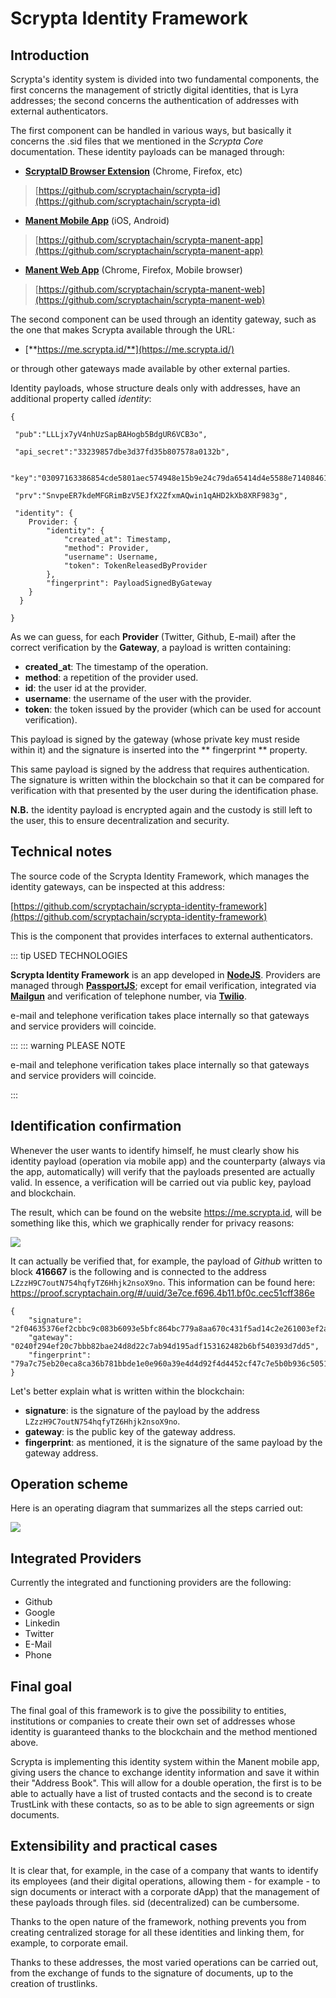 # Scrypta Identity Framework

## Introduction

Scrypta's identity system is divided into two fundamental components, the first concerns the management of strictly digital identities, that is Lyra addresses; the second concerns the authentication of addresses with external authenticators.

The first component can be handled in various ways, but basically it concerns the .sid files that we mentioned in the _Scrypta Core_ documentation. These identity payloads can be managed through:

- [**ScryptaID Browser Extension**](https://id.scryptachain.org/) (Chrome, Firefox, etc) 
 > [https://github.com/scryptachain/scrypta-id](https://github.com/scryptachain/scrypta-id)
- [**Manent Mobile App**](https://manent.app/) (iOS, Android) 
 > [https://github.com/scryptachain/scrypta-manent-app](https://github.com/scryptachain/scrypta-manent-app)
- [**Manent Web App**](https://web.manent.app/#/) (Chrome, Firefox, Mobile browser)
> [https://github.com/scryptachain/scrypta-manent-web](https://github.com/scryptachain/scrypta-manent-web)

The second component can be used through an identity gateway, such as the one that makes Scrypta available through the URL:

- [**https://me.scrypta.id/**](https://me.scrypta.id/) 
 
or through other gateways made available by other external parties.

Identity payloads, whose structure deals only with addresses, have an additional property called *identity*:

```
{

 "pub":"LLLjx7yV4nhUzSapBAHogb5BdgUR6VCB3o",

 "api_secret":"33239857dbe3d37fd35b807578a0132b",

 "key":"03097163386854cde5801aec574948e15b9e24c79da65414d4e5588e7140846165",

 "prv":"SnvpeER7kdeMFGRimBzV5EJfX2ZfxmAQwin1qAHD2kXb8XRF983g",

 "identity": {
	Provider: {
		"identity": {
			"created_at": Timestamp,
			"method": Provider,
			"username": Username,
			"token": TokenReleasedByProvider
		},
		"fingerprint": PayloadSignedByGateway
	}
  }

}
```

As we can guess, for each **Provider** (Twitter, Github, E-mail) after the correct verification by the **Gateway**, a payload is written containing:
- **created_at**: The timestamp of the operation.
- **method**: a repetition of the provider used.
- **id**: the user id at the provider.
- **username**: the username of the user with the provider.
- **token**: the token issued by the provider (which can be used for account verification).

This payload is signed by the gateway (whose private key must reside within it) and the signature is inserted into the ** fingerprint ** property.

This same payload is signed by the address that requires authentication. The signature is written within the blockchain so that it can be compared for verification with that presented by the user during the identification phase.

**N.B.** the identity payload is encrypted again and the custody is still left to the user, this to ensure decentralization and security.
<!--stackedit_data:
eyJoaXN0b3J5IjpbOTc0OTEwMTEyLC0xNTM4OTc0ODI2LC0xNT
gwMjY0OTE0LDE1NzEzOTAzOTAsOTU0Njc2ODUzXX0=
-->

## Technical notes

The source code of the Scrypta Identity Framework, which manages the identity gateways, can be inspected at this address:

[https://github.com/scryptachain/scrypta-identity-framework](https://github.com/scryptachain/scrypta-identity-framework)

This is the component that provides interfaces to external authenticators.

::: tip USED TECHNOLOGIES

**Scrypta Identity Framework** is an app developed in [**NodeJS**](https://nodejs.org). 
Providers are managed through [**PassportJS**](http://www.passportjs.org/); except for email verification, integrated via [**Mailgun**](https://www.mailgun.com/) and verification of telephone number, via [**Twilio**](https://www.twilio.com/). 

e-mail and telephone verification takes place internally so that gateways and service providers will coincide.

:::
::: warning PLEASE NOTE

e-mail and telephone verification takes place internally so that gateways and service providers will coincide.

:::

## Identification confirmation

Whenever the user wants to identify himself, he must clearly show his identity payload (operation via mobile app) and the counterparty (always via the app, automatically) will verify that the payloads presented are actually valid. In essence, a verification will be carried out via public key, payload and blockchain.

The result, which can be found on the website https://me.scrypta.id, will be something like this, which we graphically render for privacy reasons:


![](../.vuepress/public/assets/idframework/proof.png)

It can actually be verified that, for example, the payload of _Github_ written to block **416667** is the following and is connected to the address `LZzzH9C7outN754hqfyTZ6Hhjk2nsoX9no`. This information can be found here: https://proof.scryptachain.org/#/uuid/3e7ce.f696.4b11.bf0c.cec51cff386e
```
{ 
	"signature": "2f04635376ef2cbbc9c083b6093e5bfc864bc779a8aa670c431f5ad14c2e261003ef2aaeaab8990f9a3cec8a67296a05b1463b5f9ba98c78d83d1269163232b7",
	"gateway": "0240f294ef20c7bbb82bae24d8d22c7ab94d195adf153162482b6bf540393d7dd5", 
	"fingerprint": "79a7c75eb20eca8ca36b781bbde1e0e960a39e4d4d92f4d4452cf47c7e5b0b936c5051690f84ee177d497003ea50dd32192cf18422130a1eb8bb6172cd48275f" 
}
```

Let's better explain what is written within the blockchain:
- **signature**: is the signature of the payload by the address `LZzzH9C7outN754hqfyTZ6Hhjk2nsoX9no`.
- **gateway**: is the public key of the gateway address.
- **fingerprint**: as mentioned, it is the signature of the same payload by the gateway address.

## Operation scheme

Here is an operating diagram that summarizes all the steps carried out:

![](../.vuepress/public/assets/idframework/funzionamento.png)

## Integrated Providers 

Currently the integrated and functioning providers are the following:
- Github
- Google
- Linkedin
- Twitter
- E-Mail
- Phone

## Final goal

The final goal of this framework is to give the possibility to entities, institutions or companies to create their own set of addresses whose identity is guaranteed thanks to the blockchain and the method mentioned above.

Scrypta is implementing this identity system within the Manent mobile app, giving users the chance to exchange identity information and save it within their "Address Book". This will allow for a double operation, the first is to be able to actually have a list of trusted contacts and the second is to create TrustLink with these contacts, so as to be able to sign agreements or sign documents.

## Extensibility and practical cases

It is clear that, for example, in the case of a company that wants to identify its employees (and their digital operations, allowing them - for example - to sign documents or interact with a corporate dApp) that the management of these payloads through files. sid (decentralized) can be cumbersome.

Thanks to the open nature of the framework, nothing prevents you from creating centralized storage for all these identities and linking them, for example, to corporate email.

Thanks to these addresses, the most varied operations can be carried out, from the exchange of funds to the signature of documents, up to the creation of trustlinks.
<!--stackedit_data:
eyJoaXN0b3J5IjpbMTAxOTIzNzY2MywxNjc4NjM1NTA5LDE3MT
gxMDkxODMsMTMyMTM3MTI5OSwtMjExNDEwNjAzNF19
-->